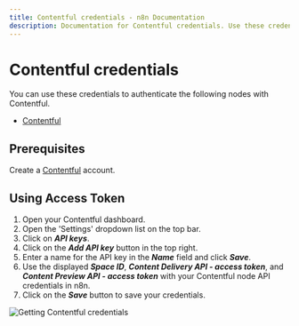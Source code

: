 ```yaml
---
title: Contentful credentials - n8n Documentation
description: Documentation for Contentful credentials. Use these credentials to authenticate Contentful in n8n, a workflow automation platform.
---
```


# Contentful credentials

You can use these credentials to authenticate the following nodes with Contentful.

- [Contentful](/integrations/builtin/app-nodes/n8n-nodes-base.contentful/)

## Prerequisites

Create a [Contentful](https://www.contentful.com/) account.

## Using Access Token

1. Open your Contentful dashboard.
2. Open the 'Settings' dropdown list on the top bar.
3. Click on ***API keys***.
4. Click on the ***Add API key*** button in the top right.
5. Enter a name for the API key in the ***Name*** field and click ***Save***.
6. Use the displayed ***Space ID***, ***Content Delivery API - access token***, and ***Content Preview API - access token*** with your Contentful node API credentials in n8n.
7. Click on the ***Save*** button to save your credentials.

![Getting Contentful credentials](/_images/integrations/builtin/credentials/contentful/using-api-key.gif)

